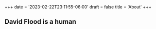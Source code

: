 +++
date = '2023-02-22T23:11:55-06:00'
draft = false
title = 'About'
+++

## David Flood is a human
